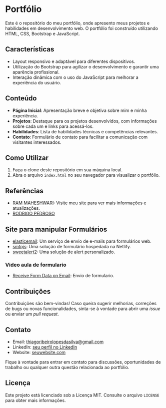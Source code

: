# Portfólio

Este é o repositório do meu portfólio, onde apresento meus projetos e habilidades em desenvolvimento web. O portfólio foi construído utilizando HTML, CSS, Bootstrap e JavaScript.

## Características

- Layout responsivo e adaptável para diferentes dispositivos.
- Utilização do Bootstrap para agilizar o desenvolvimento e garantir uma aparência profissional.
- Interação dinâmica com o uso do JavaScript para melhorar a experiência do usuário.

## Conteúdo

- **Página Inicial**: Apresentação breve e objetiva sobre mim e minha experiência.
- **Projetos**: Destaque para os projetos desenvolvidos, com informações sobre cada um e links para acessá-los.
- **Habilidades**: Lista de habilidades técnicas e competências relevantes.
- **Contato**: Formulário de contato para facilitar a comunicação com visitantes interessados.

## Como Utilizar

1. Faça o clone deste repositório em sua máquina local.
2. Abra o arquivo `index.html` no seu navegador para visualizar o portfólio.

## Referências

- [RAM MAHESHWARI](https://www.rammaheshwari.com/): Visite meu site para ver mais informações e atualizações.
- [RODRIGO PEDROSO](https://r0drigo-pedroso.github.io/Portfolio/)

## Site para manipular Formulários

- [elasticemail](https://app.elasticemail.com/): Um serviço de envio de e-mails para formulários web.
- [smtpjs](https://smtpjs.com/): Uma solução de formulário hospedada na Netlify.
- [sweetalert2](https://sweetalert2.github.io/): Uma solução de alert personalizado.

### Video aula de formulario

- [Receive Form Data on Email](https://www.youtube.com/watch?v=IxziwuuaS3c): Envio de formulario.

## Contribuições

Contribuições são bem-vindas! Caso queira sugerir melhorias, correções de bugs ou novas funcionalidades, sinta-se à vontade para abrir uma _issue_ ou enviar um _pull request_.

## Contato

- Email: thiagoribeirolopesdasilva@gmail.com
- LinkedIn: [seu perfil no LinkedIn](https://www.linkedin.com/in/thiago-ribeiro-lopes-da-silva/)
- Website: [seuwebsite.com](https://thiagoribeiro2003.github.io/portfoliodev/)

Fique à vontade para entrar em contato para discussões, oportunidades de trabalho ou qualquer outra questão relacionada ao portfólio.

## Licença

Este projeto está licenciado sob a Licença MIT. Consulte o arquivo `LICENSE` para obter mais informações.

